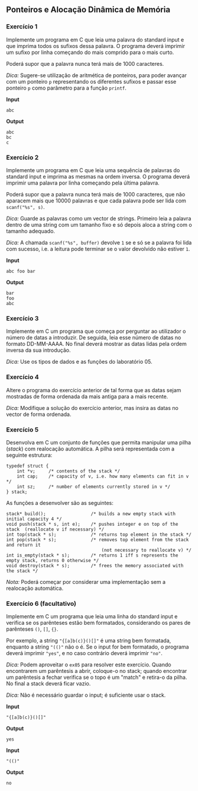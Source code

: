 ## Ponteiros e Alocação Dinâmica de Memória

### Exercício 1

Implemente um programa em C que leia uma palavra do standard input e que
imprima todos os sufixos dessa palavra.  O programa deverá imprimir um sufixo
por linha começando do mais comprido para o mais curto.

Poderá supor que a palavra nunca terá mais de 1000 caracteres.

*Dica:* Sugere-se utilização de aritmética de ponteiros, para poder avançar com
um ponteiro `p` representando os diferentes sufixos e passar esse ponteiro `p`
como parâmetro para a função `printf`.


**Input**
```
abc
```

**Output**
```
abc
bc
c
```


### Exercício 2

Implemente um programa em C que leia uma sequência de palavras do standard
input e imprima as mesmas na ordem inversa.  O programa deverá imprimir uma
palavra por linha começando pela última palavra.

Poderá supor que a palavra nunca terá mais de 1000 caracteres, que não aparacem
mais que 10000 palavras e que cada palavra pode ser lida com `scanf("%s", s)`.

*Dica:* Guarde as palavras como um vector de strings.  Primeiro leia a palavra
dentro de uma string com um tamanho fixo e só depois aloca a string com o
tamanho adequado.

*Dica:* A chamada `scanf("%s", buffer)` devolve `1` se e só se a palavra foi lida
com sucesso, i.e. a leitura pode terminar se o valor devolvido não estiver `1`.

**Input**
```
abc foo bar
```

**Output**
```
bar
foo
abc
```


### Exercício 3

Implemente em C um programa que começa por perguntar ao utilizador o número de
datas a introduzir. De seguida, leia esse número de datas no formato DD-MM-AAAA.
No final deverá mostrar as datas lidas pela ordem inversa da sua introdução.

*Dica:* Use os tipos de dados e as funções do laboratório 05.

### Exercício 4

Altere o programa do exercício anterior de tal forma que as datas sejam mostradas de
forma ordenada da mais antiga para a mais recente.

*Dica:* Modifique a solução do exercício anterior, mas insira as datas no vector
de forma ordenada.

### Exercício 5

Desenvolva em C um conjunto de funções que permita manipular uma pilha
(_stack_) com realocação automática. A pilha será representada com a seguinte
estrutura:

    typedef struct {
        int *v;     /* contents of the stack */
        int cap;    /* capacity of v, i.e. how many elements can fit in v */
        int sz;     /* number of elements currently stored in v */
    } stack;

As funções a desenvolver são as seguintes:

    stack* build();                 /* builds a new empty stack with initial capacity 4 */
    void push(stack * s, int e);    /* pushes integer e on top of the stack  (reallocate v if necessary) */
    int top(stack * s);             /* returns top element in the stack */
    int pop(stack * s);             /* removes top element from the stack and return it
                                        (not necessary to reallocate v) */
    int is_empty(stack * s);        /* returns 1 iff s represents the empty stack, returns 0 otherwise */
    void destroy(stack * s);        /* frees the memory associated with the stack */

*Nota:* Poderá começar por considerar uma implementação sem a realocação automática.

### Exercício 6 (facultativo)

Implemente em C um programa que leia uma linha do standard input e verifica se
os parênteses estão bem formatados, considerando os pares de parênteses `()`,
`[]`, `{}`.

Por exemplo, a string `"{[a]b(c)}()[]"` é uma string bem formatada, enquanto a
string `"(()"` não o é.  Se o input for bem formatado, o programa deverá
imprimir `"yes"`, e no caso contrário deverá imprimir `"no"`.

*Dica:* Podem aproveitar o `ex05` para resolver este exercício. Quando
encontrarem um parêntesis a abrir, coloque-o no stack; quando encontrar um
parêntesis a fechar verifica se o topo é um "match" e retira-o da pilha.  No
final a stack deverá ficar vazio.

*Dica:* Não é necessário guardar o input; é suficiente usar o stack.

**Input**
```
"{[a]b(c)}()[]"
```

**Output**
```
yes
```

**Input**
```
"(()"
```

**Output**
```
no
```
